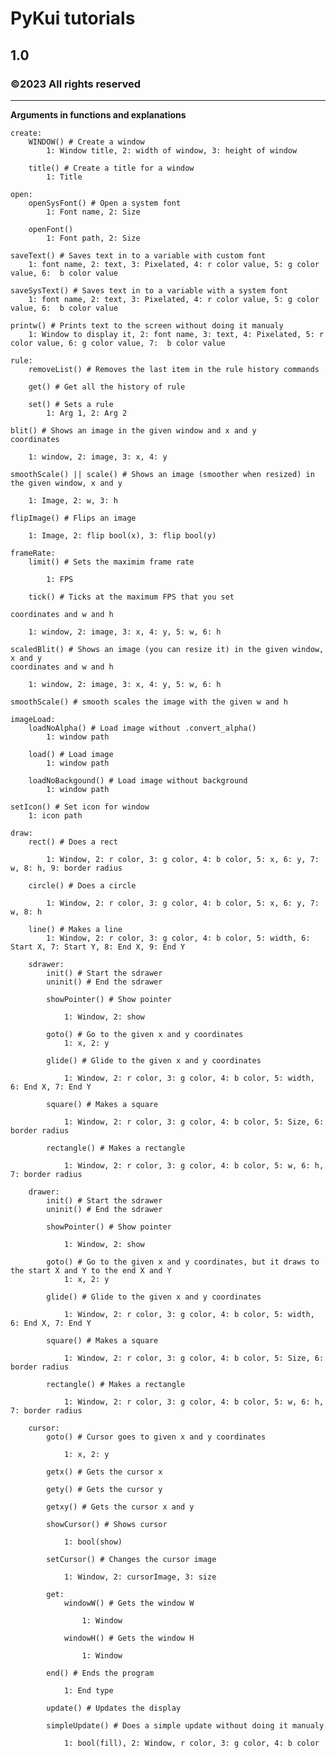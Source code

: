 # PyKui tutorials
## 1.0
### ©2023 All rights reserved

---

**Arguments in functions and explanations**

    create:
        WINDOW() # Create a window
            1: Window title, 2: width of window, 3: height of window
    
        title() # Create a title for a window
            1: Title
    
    open:
        openSysFont() # Open a system font
            1: Font name, 2: Size

        openFont()
            1: Font path, 2: Size
    
    saveText() # Saves text in to a variable with custom font
        1: font name, 2: text, 3: Pixelated, 4: r color value, 5: g color value, 6:  b color value

    saveSysText() # Saves text in to a variable with a system font
        1: font name, 2: text, 3: Pixelated, 4: r color value, 5: g color value, 6:  b color value

    printw() # Prints text to the screen without doing it manualy
        1: Window to display it, 2: font name, 3: text, 4: Pixelated, 5: r color value, 6: g color value, 7:  b color value

    rule:
        removeList() # Removes the last item in the rule history commands

        get() # Get all the history of rule

        set() # Sets a rule
            1: Arg 1, 2: Arg 2

    blit() # Shows an image in the given window and x and y 
    coordinates

        1: window, 2: image, 3: x, 4: y
    
    smoothScale() || scale() # Shows an image (smoother when resized) in the given window, x and y

        1: Image, 2: w, 3: h

    flipImage() # Flips an image

        1: Image, 2: flip bool(x), 3: flip bool(y)

    frameRate:
        limit() # Sets the maximim frame rate

            1: FPS

        tick() # Ticks at the maximum FPS that you set

    coordinates and w and h

        1: window, 2: image, 3: x, 4: y, 5: w, 6: h

    scaledBlit() # Shows an image (you can resize it) in the given window, x and y
    coordinates and w and h

        1: window, 2: image, 3: x, 4: y, 5: w, 6: h

    smoothScale() # smooth scales the image with the given w and h

    imageLoad:
        loadNoAlpha() # Load image without .convert_alpha()
            1: window path

        load() # Load image
            1: window path

        loadNoBackgound() # Load image without background
            1: window path

    setIcon() # Set icon for window
        1: icon path
    
    draw:
        rect() # Does a rect

            1: Window, 2: r color, 3: g color, 4: b color, 5: x, 6: y, 7: w, 8: h, 9: border radius

        circle() # Does a circle

            1: Window, 2: r color, 3: g color, 4: b color, 5: x, 6: y, 7: w, 8: h

        line() # Makes a line
            1: Window, 2: r color, 3: g color, 4: b color, 5: width, 6: Start X, 7: Start Y, 8: End X, 9: End Y

        sdrawer:
            init() # Start the sdrawer
            uninit() # End the sdrawer

            showPointer() # Show pointer

                1: Window, 2: show

            goto() # Go to the given x and y coordinates
                1: x, 2: y
            
            glide() # Glide to the given x and y coordinates

                1: Window, 2: r color, 3: g color, 4: b color, 5: width, 6: End X, 7: End Y

            square() # Makes a square

                1: Window, 2: r color, 3: g color, 4: b color, 5: Size, 6: border radius

            rectangle() # Makes a rectangle

                1: Window, 2: r color, 3: g color, 4: b color, 5: w, 6: h, 7: border radius

        drawer:
            init() # Start the sdrawer
            uninit() # End the sdrawer

            showPointer() # Show pointer

                1: Window, 2: show

            goto() # Go to the given x and y coordinates, but it draws to the start X and Y to the end X and Y
                1: x, 2: y
            
            glide() # Glide to the given x and y coordinates

                1: Window, 2: r color, 3: g color, 4: b color, 5: width, 6: End X, 7: End Y

            square() # Makes a square

                1: Window, 2: r color, 3: g color, 4: b color, 5: Size, 6: border radius

            rectangle() # Makes a rectangle

                1: Window, 2: r color, 3: g color, 4: b color, 5: w, 6: h, 7: border radius

        cursor:
            goto() # Cursor goes to given x and y coordinates

                1: x, 2: y
            
            getx() # Gets the cursor x
            
            gety() # Gets the cursor y
            
            getxy() # Gets the cursor x and y
            
            showCursor() # Shows cursor

                1: bool(show)

            setCursor() # Changes the cursor image

                1: Window, 2: cursorImage, 3: size
            
            get:
                windowW() # Gets the window W

                    1: Window

                windowH() # Gets the window H

                    1: Window

            end() # Ends the program

                1: End type

            update() # Updates the display

            simpleUpdate() # Does a simple update without doing it manualy

                1: bool(fill), 2: Window, r color, 3: g color, 4: b color
